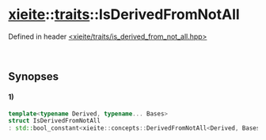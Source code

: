 # [xieite](../../xieite.md)\:\:[traits](../../traits.md)\:\:IsDerivedFromNotAll
Defined in header [<xieite/traits/is_derived_from_not_all.hpp>](../../../include/xieite/traits/is_derived_from_not_all.hpp)

&nbsp;

## Synopses
#### 1)
```cpp
template<typename Derived, typename... Bases>
struct IsDerivedFromNotAll
: std::bool_constant<xieite::concepts::DerivedFromNotAll<Derived, Bases...>> {};
```
